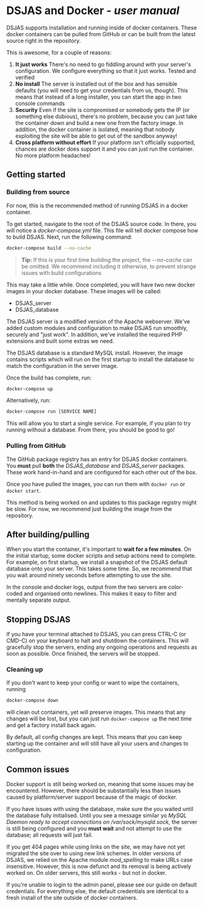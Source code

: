 # DSJAS and Docker - *user manual*

DSJAS supports installation and running inside of docker containers. These docker containers can be pulled from GitHub or can be built from the latest source right in the repository.

This is awesome, for a couple of reasons:

1. **It just works** There's no need to go fiddling around with your server's configuration. We configure everything so that it just works. Tested and verified
1. **No install** The server is installed out of the box and has sensible defaults (you will need to get your credentials from us, though). This means that instead of a long installer, you can start the app in two console commands
1. **Security** Even if the site is compromised or somebody gets the IP (or something else dubious), there's no problem, because you can just take the container down and build a new one from the factory image. In addition, the docker container is isolated, meaning that nobody exploiting the site will be able to get out of the sandbox anyway!
1. **Cross platform without effort** If your platform isn't officially supported, chances are docker does support it and you can just run the container. No more platform headaches!

## Getting started

### Building from source

For now, this is the recommended method of running DSJAS in a docker container.

To get started, navigate to the root of the DSJAS source code. In there, you will notice a *docker-compose.yml* file. This file will tell docker compose how to build DSJAS. Next, run the following command:

```bash
docker-compose build --no-cache
```

> **Tip:** If this is your first time building the project, the *--no-cache* can be omitted. We recommend including it otherwise, to prevent strange issues with build configurations

This may take a little while. Once completed, you will have two new docker images in your docker database. These images will be called:

* DSJAS_server
* DSJAS_database

The DSJAS server is a modified version of the Apache webserver. We've added custom modules and configuration to make DSJAS run smoothly, securely and "just work". In addition, we've installed the required PHP extensions and built some extras we need.

The DSJAS database is a standard MySQL install. However, the image contains scripts which will run on the first startup to install the database to match the configuration in the server image.

Once the build has complete, run:

```bash
docker-compose up
```

Alternatively, run:

```bash
docker-compose run [SERVICE NAME]
```

This will allow you to start a single service. For example, if you plan to try running without a database. From there, you should be good to go!

### Pulling from GitHub

The GitHub package registry has an entry for DSJAS docker containers. You **must** pull **both** the *DSJAS_database* and *DSJAS_server* packages. These work hand-in-hand and are configured for each other out of the box.

Once you have pulled the images, you can run them with ```docker run``` or ```docker start```.

This method is being worked on and updates to this package registry might be slow. For now, we recommend just building the image from the repository.

## After building/pulling

When you start the container, it's important to **wait for a few minutes**. On the initial startup, some docker scripts and setup actions need to complete. For example, on first startup, we install a snapshot of the DSJAS default database onto your server. This takes some time. So, we recommend that you wait around ninety seconds before attempting to use the site.

In the console and docker logs, output from the two servers are color-coded and organised onto newlines. This makes it easy to filter and mentally separate output.

## Stopping DSJAS

If you have your terminal attached to DSJAS, you can press CTRL-C (or CMD-C) on your keyboard to halt and shutdown the containers. This will gracefully stop the servers, ending any ongoing operations and requests as soon as possible. Once finished, the servers will be stopped.

### Cleaning up

If you don't want to keep your config or want to wipe the containers, running

```bash
docker-compose down
```

will clean out containers, yet will preserve images. This means that any changes will be lost, but you can just run ```docker-compose up``` the next time and get a factory install back again.

By default, all config changes are kept. This means that you can keep starting up the container and will still have all your users and changes to configuration.

## Common issues

Docker support is still being worked on, meaning that some issues may be encountered. However, there should be substantially less than issues caused by platform/server support because of the magic of docker.

If you have issues with using the database, make sure the you waited until the database fully initialised. Until you see a message similar yo *MySQL Daemon ready to accept connections on /var/sock/mysqld.sock*, the server is still being configured and you **must wait** and not attempt to use the database; all requests will just fail.

If you get 404 pages while using links on the site, we may have not yet migrated the site over to using new link schemes. In older versions of DSJAS, we relied on the Apache module *mod_spelling* to make URLs case insensitive. However, this is now defunct and its removal is being actively worked on. On older servers, this still works - but not in docker.

If you're unable to login to the admin panel, please see our guide on default credentials. For everything else, the default credentials are identical to a fresh install of the site outside of docker containers.
